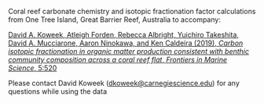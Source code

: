 Coral reef carbonate chemistry and isotopic fractionation factor calculations from One Tree Island, Great Barrier Reef, Australia to accompany:

[David A. Koweek, Atleigh Forden, Rebecca Albright, Yuichiro Takeshita, David A. Mucciarone, Aaron Ninokawa, and Ken Caldeira (2019), *Carbon isotopic fractionation in organic matter production consistent with benthic community composition across a coral reef flat*, *Frontiers in Marine Science*, 5:520](https://www.frontiersin.org/articles/10.3389/fmars.2018.00520/full)

Please contact David Koweek (dkoweek@carnegiescience.edu) for any questions while using the data
